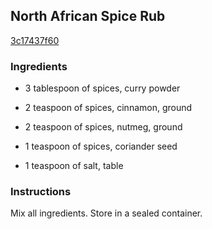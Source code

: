## North African Spice Rub

[3c17437f60](http://www.food.com/recipe/north-african-spice-rub-240296)

### Ingredients

 - 3 tablespoon of spices, curry powder

 - 2 teaspoon of spices, cinnamon, ground

 - 2 teaspoon of spices, nutmeg, ground

 - 1 teaspoon of spices, coriander seed

 - 1 teaspoon of salt, table

### Instructions

Mix all ingredients. Store in a sealed container.